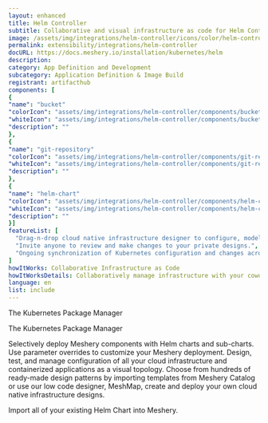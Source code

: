 ```yaml
---
layout: enhanced
title: Helm Controller
subtitle: Collaborative and visual infrastructure as code for Helm Controller
image: /assets/img/integrations/helm-controller/icons/color/helm-controller-color.svg
permalink: extensibility/integrations/helm-controller
docURL: https://docs.meshery.io/installation/kubernetes/helm
description: 
category: App Definition and Development
subcategory: Application Definition & Image Build
registrant: artifacthub
components: [
{
"name": "bucket"
"colorIcon": "assets/img/integrations/helm-controller/components/bucket/icons/color/bucket-color.svg"
"whiteIcon": "assets/img/integrations/helm-controller/components/bucket/icons/white/bucket-white.svg"
"description": ""
},
{
"name": "git-repository"
"colorIcon": "assets/img/integrations/helm-controller/components/git-repository/icons/color/git-repository-color.svg"
"whiteIcon": "assets/img/integrations/helm-controller/components/git-repository/icons/white/git-repository-white.svg"
"description": ""
},
{
"name": "helm-chart"
"colorIcon": "assets/img/integrations/helm-controller/components/helm-chart/icons/color/helm-chart-color.svg"
"whiteIcon": "assets/img/integrations/helm-controller/components/helm-chart/icons/white/helm-chart-white.svg"
"description": ""
}]
featureList: [
  "Drag-n-drop cloud native infrastructure designer to configure, model, and deploy your workloads.",
  "Invite anyone to review and make changes to your private designs.",
  "Ongoing synchronization of Kubernetes configuration and changes across any number of clusters."
]
howItWorks: Collaborative Infrastructure as Code
howItWorksDetails: Collaboratively manage infrastructure with your coworkers synchronously sharing the same designs.
language: en
list: include
---
```

<p>
The Kubernetes Package Manager
</p>
<p>
    The Kubernetes Package Manager
</p>
<p>
    Selectively deploy Meshery components with Helm charts and sub-charts. Use parameter overrides to customize your Meshery deployment. Design, test, and manage configuration of all your cloud infrastructure and containerized applications as a visual topology. Choose from hundreds of ready-made design patterns by importing templates from Meshery Catalog or use our low code designer, MeshMap, create and deploy your own cloud native infrastructure designs.
</p>
<p>
    Import all of your existing Helm Chart into Meshery.
</p>
